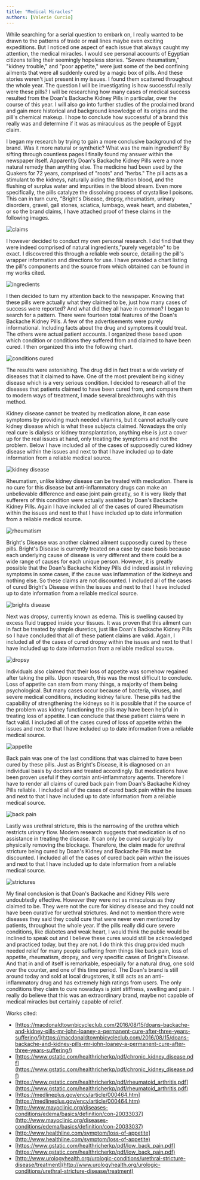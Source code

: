 ```yaml
---
title: "Medical Miracles"
authors: [Valerie Curcio]
---
```

While searching for a serial question to embark on, I really wanted to be drawn
to the patterns of trade or mail lines maybe even exciting expeditions.  But
I noticed one aspect of each issue that always caught my attention, the medical
miracles.  I would see personal accounts of Egyptian citizens telling their
seemingly hopeless stories.  "Severe rheumatism," "kidney trouble," and "poor
appetite," were just some of the bed confining ailments that were all suddenly
cured by a magic box of pills.  And these stories weren't just present in my issues.
I found them scattered throughout the whole year.  The question I will be
investigating is how successful really were these pills? I will be
researching how many cases of medical success resulted from the Doan's Backache
Kidney Pills in particular, over the course of this year.  I will also go into
further studies of the proclaimed brand and gain more historical and background
knowledge of its origins and the pill's chemical makeup.  I hope to conclude
how successful of a brand this really was and determine if it was as miraculous
as the people of Egypt claim.

I began my research by trying to gain a more conclusive background of the
brand.  Was it more natural or synthetic? What was the main ingredient? By
sifting through countless pages I finally found my answer within the newspaper
itself.   Apparently Doan's Backache Kidney Pills were a more natural remedy
than anything else.  The medicine had been used by the Quakers for 72 years,
comprised of "roots" and "herbs."  The pill acts as a stimulant to the kidneys,
naturally aiding the filtration blood, and the flushing of surplus water and
impurities in the blood stream.  Even more specifically, the pills catalyze the
dissolving process of crystallise I poisons.  This can in turn cure, "Bright's
Disease, dropsy, rheumatism, urinary disorders, gravel, gall stones, sciatica,
lumbago, weak heart, and diabetes," or so the brand claims, I have attached proof
of these claims in the following images.

![claims](https://github.com/dig-eg-gaz/dig-eg-gaz.github.io/blob/master/images/analysis-images/curcio-claims.png?raw=true)

I however decided to conduct my own personal research.  I did find that they
were indeed comprised of natural ingredients,"purely vegetable" to be exact.  I
discovered this through a reliable web source, detailing the pill's wrapper
information and directions for use.  I have provided a chart listing the
pill's components and the source from which obtained can be found in my works
cited.

![ingredients](https://github.com/dig-eg-gaz/dig-eg-gaz.github.io/blob/master/images/analysis-images/curcio-ingredients.png?raw=true)

I then decided to turn my attention back to the newspaper.  Knowing that
these pills were actually what they claimed to be, just how many cases of success
were reported?  And what did they all have in common?  I began to search for a
pattern.  There were fourteen total features of the Doan's Backache Kidney Pills.
A few of the advertisements were purely informational.  Including facts about the
drug and symptoms it could treat.  The others were actual patient accounts.  I
organized these based upon which condition or conditions they suffered from and
claimed to have  been cured.  I then organized this into the following chart.

![conditions cured](https://github.com/dig-eg-gaz/dig-eg-gaz.github.io/blob/master/images/analysis-images/curcio-conditions-cured.png?raw=true)

The results were astonishing.  The drug did in fact treat a wide variety of
diseases that it claimed to have.  One of the most prevalent being kidney disease
which is a very serious condition.  I decided to research all of the diseases
that patients claimed to have been cured from, and compare them to modern ways of
treatment, I made several breakthroughs with this method.

Kidney disease cannot be treated by medication alone, it can ease symptoms
by providing much needed vitamins, but it cannot actually cure kidney disease
which is what these subjects claimed.  Nowadays the only real cure is dialysis or
kidney transplantation, anything else is just a cover up for the real issues at hand,
only treating the symptoms and not the problem.  Below I have included all of the
cases of supposedly cured kidney disease within the issues and next to that I have
included up to date information from a reliable medical source.

![kidney disease](https://github.com/dig-eg-gaz/dig-eg-gaz.github.io/blob/master/images/analysis-images/curcio-kidney-disease.png?raw=true)

Rheumatism, unlike kidney disease can be treated with medication.  There is
no cure for this disease but anti-inflammatory drugs can make an unbelievable
difference and ease joint pain greatly, so it is very likely that sufferers of
this condition were actually assisted by Doan's Backache Kidney Pills.  Again I
have included all of the cases of cured Rheumatism within the issues and next to
that I have included up to date information from a reliable medical source.

![rheumatism](https://github.com/dig-eg-gaz/dig-eg-gaz.github.io/blob/master/images/analysis-images/curcio-rheumatism.png?raw=true)

Bright's Disease was another claimed ailment supposedly cured by these pills.
Bright's Disease is currently treated on a case by case basis because each
underlying cause of disease is very different and there could be a wide range of
causes for each unique person.  However, it is greatly possible that the Doan's
Backache Kidney Pills did indeed assist in relieving symptoms in some cases,
if the cause was inflammation of the kidneys and nothing else.  So these claims
are not discounted.  I included all of the cases of cured Bright's Disease within
the issues and next to that I have included up to date information from a
reliable medical source.

![brights disease](https://github.com/dig-eg-gaz/dig-eg-gaz.github.io/blob/master/images/analysis-images/curcio-brights-disease.png?raw=true)

Next was dropsy, currently known as edema.  This is swelling caused by
excess fluid trapped inside your tissues.  It was proven that this ailment can
in fact be treated by simple diuretics, just like Doan's Backache Kidney Pills
so I have concluded that all of these patient claims are valid.  Again, I
included all of the cases of cured dropsy within the issues and next to that I
have included up to date information from a reliable medical source.

![dropsy](https://github.com/dig-eg-gaz/dig-eg-gaz.github.io/blob/master/images/analysis-images/curcio-dropsy.png?raw=true)

Individuals also claimed that their loss of appetite was somehow regained
after taking the pills.  Upon research, this was the most difficult to conclude.
Loss of appetite can stem from many things, a majority of them being
psychological.  But many cases occur because of bacteria, viruses, and severe
medical conditions, including kidney failure.  These pills had the capability of
strengthening the kidneys so it is possible that if the source of the problem
was kidney functioning the pills may have been helpful in treating loss of
appetite.  I can conclude that these patient claims were in fact valid.  I
included all of the cases cured of loss of appetite within the issues and next to
that I have included up to date information from a reliable medical source.

![appetite](https://github.com/dig-eg-gaz/dig-eg-gaz.github.io/blob/master/images/analysis-images/curcio-appetite.png?raw=true)

Back pain was one of the last conditions that was claimed to have been
cured by these pills.  Just as Bright's Disease, it is diagnosed on an
individual basis by doctors and treated accordingly.  But medications have been
proven useful if they contain anti-inflammatory agents.  Therefore I have to
render all claims of cured back pain from Doan's Backache Kidney Pills reliable.
I included all of the cases of cured back pain within the issues and next to that I
have included up to date information from a reliable medical source.

![back pain](https://github.com/dig-eg-gaz/dig-eg-gaz.github.io/blob/master/images/analysis-images/curcio-back-pain.png?raw=true)

Lastly was urethral stricture, this is the narrowing of the urethra which
restricts urinary flow.  Modern research suggests that medication is of no
assistance in treating the disease.  It can only be cured surgically by physically
removing the blockage.  Therefore, the claim made for urethral stricture being
cured by Doan's Kidney and Backache Pills must be discounted.  I included all of
the cases of cured back pain within the issues and next to that I have included
up to date information from a reliable medical source.

![strictures](https://github.com/dig-eg-gaz/dig-eg-gaz.github.io/blob/master/images/analysis-images/curcio-strictures.png?raw=true)

My final conclusion is that Doan's Backache and Kidney Pills were
undoubtedly effective.  However they were not as miraculous as they claimed to be.
They were not the cure for kidney disease and they could not have been curative
for urethral strictures.  And not to mention there were diseases they said they
could cure that were never even mentioned by patients, throughout the whole year.
If the pills really did cure severe conditions, like diabetes and weak heart, I
would think the public would be inclined to speak out and I believe these cures
would still be acknowledged and practiced today, but they are not.  I do think
this drug provided much needed relief for many people suffering from things like
back pain, loss of appetite, rheumatism, dropsy, and very specific cases of
Bright's Disease.  And that in and of itself is remarkable, especially for a natural
drug, one sold over the counter, and one of this time period.  The Doan's brand
is still around today and sold at local drugstores, it still acts as an anti-
inflammatory drug and has extremely high ratings from users.  The only conditions
they claim to cure nowadays is joint stiffness, swelling and pain.  I really do
believe that this was an extraordinary brand, maybe not capable of medical
miracles but certainly capable of relief.

Works cited:
- [https://macdonaldtownbicycleclub.com/2016/08/15/doans-backache-and-kidney-pills-mr-john-loaney-a-permanent-cure-after-three-years-suffering/](https://macdonaldtownbicycleclub.com/2016/08/15/doans-backache-and-kidney-pills-mr-john-loaney-a-permanent-cure-after-three-years-suffering/)
- [https://www.gstatic.com/healthricherkp/pdf/chronic_kidney_disease.pdf](https://www.gstatic.com/healthricherkp/pdf/chronic_kidney_disease.pdf)
- [https://www.gstatic.com/healthricherkp/pdf/rheumatoid_arthritis.pdf](https://www.gstatic.com/healthricherkp/pdf/rheumatoid_arthritis.pdf)
- [https://medlineplus.gov/ency/article/000464.htm](https://medlineplus.gov/ency/article/000464.htm)
- [http://www.mayoclinic.org/diseases-conditions/edema/basics/definition/con-20033037](http://www.mayoclinic.org/diseases-conditions/edema/basics/definition/con-20033037)
- [http://www.healthline.com/symptom/loss-of-appetite](http://www.healthline.com/symptom/loss-of-appetite)
- [https://www.gstatic.com/healthricherkp/pdf/low_back_pain.pdf](https://www.gstatic.com/healthricherkp/pdf/low_back_pain.pdf)
- [http://www.urologyhealth.org/urologic-conditions/urethral-stricture-disease/treatment](http://www.urologyhealth.org/urologic-conditions/urethral-stricture-disease/treatment) 
